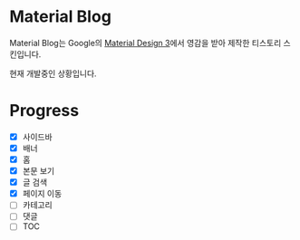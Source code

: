 # Material Blog

Material Blog는 Google의 [Material Design 3](https://m3.material.io/)에서 영감을 받아 제작한 티스토리 스킨입니다.

현재 개발중인 상황입니다.

# Progress

- [x] 사이드바
- [x] 배너
- [x] 홈
- [x] 본문 보기
- [x] 글 검색
- [x] 페이지 이동
- [ ] 카테고리
- [ ] 댓글
- [ ] TOC
